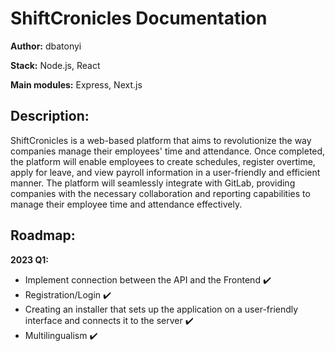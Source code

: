 # ShiftCronicles Documentation

**Author:** dbatonyi

**Stack:** Node.js, React

**Main modules:** Express, Next.js

## Description:

ShiftCronicles is a web-based platform that aims to revolutionize the way companies manage their employees' time and attendance. Once completed, the platform will enable employees to create schedules, register overtime, apply for leave, and view payroll information in a user-friendly and efficient manner. The platform will seamlessly integrate with GitLab, providing companies with the necessary collaboration and reporting capabilities to manage their employee time and attendance effectively.

## Roadmap:

**2023 Q1:**

- Implement connection between the API and the Frontend :heavy_check_mark:
- Registration/Login :heavy_check_mark:
- Creating an installer that sets up the application on a user-friendly interface and connects it to the server :heavy_check_mark:
- Multilingualism :heavy_check_mark:
